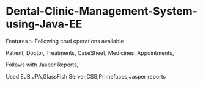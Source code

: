 # Dental-Clinic-Management-System-using-Java-EE




Features :- Following crud operations available

Patient,
Doctor,
Treatments,
CaseSheet,
Medicines,
Appointments,

Follows with Jasper Reports,

Used EJB,JPA,GlassFish Server,CSS,Primefaces,Jasper reports
